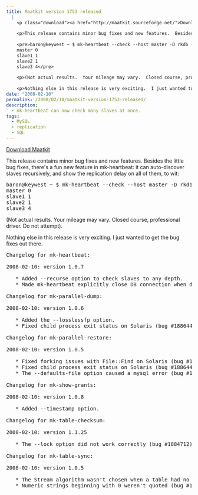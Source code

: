 ```yaml
---
title: Maatkit version 1753 released
  |
    <p class="download"><a href="http://maatkit.sourceforge.net/">Download Maatkit</a></p>
    
    <p>This release contains minor bug fixes and new features.  Besides the little bug fixes, there's a fun new feature in mk-heartbeat: it can auto-discover slaves recursively, and show the replication delay on all of them, to wit:</p>
    
    <pre>baron@keywest ~ $ mk-heartbeat --check --host master -D rkdb --recurse 10
    master 0
    slave1 1
    slave2 1
    slave3 4</pre>
    
    <p>(Not actual results.  Your mileage may vary.  Closed course, professional driver.  Do not attempt).</p>
    
    <p>Nothing else in this release is very exciting.  I just wanted to get the bug fixes out there.</p>
date: "2008-02-10"
permalink: /2008/02/10/maatkit-version-1753-released/
description:
  - mk-heartbeat can now check many slaves at once.
tags:
  - MySQL
  - replication
  - SQL
---
```

<p class="download">
  <a href="http://code.google.com/p/maatkit/">Download Maatkit</a>
</p>

This release contains minor bug fixes and new features. Besides the little bug fixes, there's a fun new feature in mk-heartbeat: it can auto-discover slaves recursively, and show the replication delay on all of them, to wit:

<pre>baron@keywest ~ $ mk-heartbeat --check --host master -D rkdb --recurse 10
master 0
slave1 1
slave2 1
slave3 4</pre>

(Not actual results. Your mileage may vary. Closed course, professional driver. Do not attempt).

Nothing else in this release is very exciting. I just wanted to get the bug fixes out there.

<pre>Changelog for mk-heartbeat:

2008-02-10: version 1.0.7

   * Added --recurse option to check slaves to any depth.
   * Made mk-heartbeat explicitly close DB connection when done.

Changelog for mk-parallel-dump:

2008-02-10: version 1.0.6

   * Added the --losslessfp option.
   * Fixed child process exit status on Solaris (bug #1886444).

Changelog for mk-parallel-restore:

2008-02-10: version 1.0.5

   * Fixed forking issues with File::Find on Solaris (bug #1887102).
   * Fixed child process exit status on Solaris (bug #1886444).
   * The --defaults-file option caused a mysql error (bug #1886866).

Changelog for mk-show-grants:

2008-02-10: version 1.0.8

   * Added --timestamp option.

Changelog for mk-table-checksum:

2008-02-10: version 1.1.25

   * The --lock option did not work correctly (bug #1884712).

Changelog for mk-table-sync:

2008-02-10: version 1.0.5

   * The Stream algorithm wasn't chosen when a table had no key.
   * Numeric strings beginning with 0 weren't quoted (bug #1883019).</pre>

